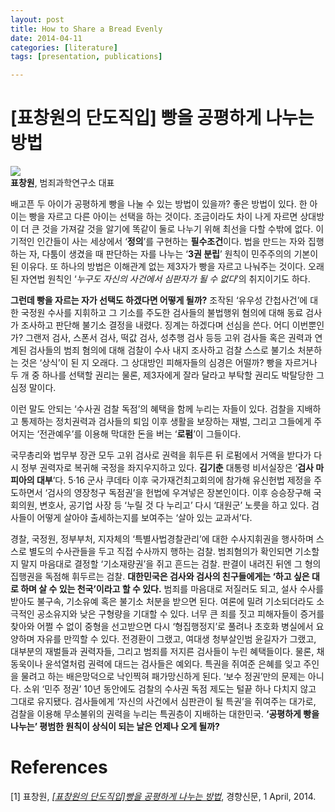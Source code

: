 ```yaml
---
layout: post
title: How to Share a Bread Evenly
date: 2014-04-11
categories: [literature]
tags: [presentation, publications]

---
```


[표창원의 단도직입] 빵을 공평하게 나누는 방법
============================

![](http://sungsoo.github.com/images/pyo.jpg)  
**표창원**, 범죄과학연구소 대표

배고픈 두 아이가 공평하게 빵을 나눌 수 있는 방법이 있을까? 좋은 방법이 있다. 한 아이는 빵을 자르고 다른 아이는 선택을 하는 것이다. 조금이라도 차이 나게 자르면 상대방이 더 큰 것을 가져갈 것을 알기에 똑같이 둘로 나누기 위해 최선을 다할 수밖에 없다. 이기적인 인간들이 사는 세상에서 ‘**정의**’를 구현하는 **필수조건**이다. 법을 만드는 자와 집행하는 자, 다툼이 생겼을 때 판단하는 자를 나누는 ‘**3권 분립**’ 원칙이 민주주의의 기본이 된 이유다. 또 하나의 방법은 이해관계 없는 제3자가 빵을 자르고 나눠주는 것이다. 오래된 자연법 원칙인 ‘*누구도 자신의 사건에서 심판자가 될 수 없다*’의 취지이기도 하다.

**그런데 빵을 자르는 자가 선택도 하겠다면 어떻게 될까?** 조작된 ‘유우성 간첩사건’에 대한 국정원 수사를 지휘하고 그 기소를 주도한 검사들의 불법행위 혐의에 대해 동료 검사가 조사하고 판단해 불기소 결정을 내렸다. 징계는 하겠다며 선심을 쓴다. 어디 이번뿐인가? 그랜저 검사, 스폰서 검사, 떡값 검사, 성추행 검사 등등 고위 검사들 혹은 권력과 연계된 검사들의 범죄 혐의에 대해 검찰이 수사 내지 조사하고 검찰 스스로 불기소 처분하는 것은 ‘상식’이 된 지 오래다. 그 상대방인 피해자들의 심경은 어떨까? 빵을 자르거나 두 개 중 하나를 선택할 권리는 물론, 제3자에게 잘라 달라고 부탁할 권리도 박탈당한 그 심정 말이다.

이런 말도 안되는 ‘수사권 검찰 독점’의 혜택을 함께 누리는 자들이 있다. 검찰을 지배하고 통제하는 정치권력과 검사들의 퇴임 이후 생활을 보장하는 재벌, 그리고 그들에게 주어지는 ‘전관예우’를 이용해 막대한 돈을 버는 ‘**로펌**’이 그들이다.

국무총리와 법무부 장관 모두 고위 검사로 권력을 휘두른 뒤 로펌에서 거액을 받다가 다시 정부 권력자로 복귀해 국정을 좌지우지하고 있다. **김기춘** 대통령 비서실장은 ‘**검사 마피아의 대부**’다. 5·16 군사 쿠데타 이후 국가재건최고회의에 참가해 유신헌법 제정을 주도하면서 ‘검사의 영장청구 독점권’을 헌법에 우겨넣은 장본인이다. 이후 승승장구해 국회의원, 변호사, 공기업 사장 등 ‘누릴 것 다 누리고’ 다시 ‘대원군’ 노릇을 하고 있다. 검사들이 어떻게 살아야 출세하는지를 보여주는 ‘살아 있는 교과서’다.

경찰, 국정원, 정부부처, 지자체의 ‘특별사법경찰관리’에 대한 수사지휘권을 행사하며 스스로 별도의 수사관들을 두고 직접 수사까지 행하는 검찰. 범죄혐의가 확인되면 기소할지 말지 마음대로 결정할 ‘기소재량권’을 쥐고 흔드는 검찰. 판결이 내려진 뒤엔 그 형의 집행권을 독점해 휘두르는 검찰. **대한민국은 검사와 검사의 친구들에게는 ‘하고 싶은 대로 하며 살 수 있는 천국’이라고 할 수 있다.** 범죄를 마음대로 저질러도 되고, 설사 수사를 받아도 불구속, 기소유예 혹은 불기소 처분을 받으면 된다. 여론에 밀려 기소되더라도 소극적인 공소유지와 낮은 구형량을 기대할 수 있다. 너무 큰 죄를 짓고 피해자들이 증거를 찾아와 어쩔 수 없이 중형을 선고받으면 다시 ‘형집행정지’로 풀려나 초호화 병실에서 요양하며 자유를 만끽할 수 있다. 전경환이 그랬고, 여대생 청부살인범 윤길자가 그랬고, 대부분의 재벌들과 권력자들, 그리고 범죄를 저지른 검사들이 누린 혜택들이다. 물론, 채동욱이나 윤석열처럼 권력에 대드는 검사들은 예외다. 특권을 쥐여준 은혜를 잊고 주인을 물려고 하는 배은망덕으로 낙인찍혀 패가망신하게 된다. ‘보수 정권’만의 문제는 아니다. 소위 ‘민주 정권’ 10년 동안에도 검찰의 수사권 독점 제도는 털끝 하나 다치지 않고 그대로 유지됐다. 검사들에게 ‘자신의 사건에서 심판관이 될 특권’을 쥐여주는 대가로, 검찰을 이용해 무소불위의 권력을 누리는 특권층이 지배하는 대한민국. **‘공평하게 빵을 나누는’ 평범한 원칙이 상식이 되는 날은 언제나 오게 될까?**

# References
[1] 표창원, [*[표창원의 단도직입]빵을 공평하게 나누는 방법*](http://news.khan.co.kr/kh_news/khan_art_view.html?artid=201404012035335&code=990100&s_code=ao147), 경향신문, 1 April, 2014.
